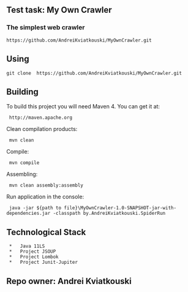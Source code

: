 
Test task:  My Own Crawler
----------------------------------------------------
### The simplest web crawler

    https://github.com/AndreiKviatkouski/MyOwnCrawler.git
     
Using
--------

    git clone  https://github.com/AndreiKviatkouski/MyOwnCrawler.git
     
Building
--------
 
 To build this project you will need Maven 4. You can get it at:
 
     http://maven.apache.org

 Clean compilation products:
 
     mvn clean
     
 Compile:
 
     mvn compile
     
  Assembling:
     
     mvn clean assembly:assembly
     
     
  Run application in the console:
  
     java -jar ${path to file}\MyOwnCrawler-1.0-SNAPSHOT-jar-with-dependencies.jar -classpath by.AndreiKviatkouski.SpiderRun

  ## Technological Stack
     *   Java 11LS
     *   Project JSOUP 
     *   Project Lombok
     *   Project Junit-Jupiter
   
     
 ## Repo owner: Andrei Kviatkouski
 